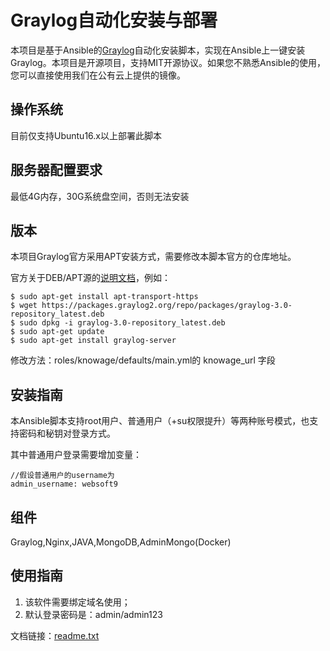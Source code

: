 # Graylog自动化安装与部署

本项目是基于Ansible的[Graylog](https://www.graylog.org/)自动化安装脚本，实现在Ansible上一键安装Graylog。本项目是开源项目，支持MIT开源协议。如果您不熟悉Ansible的使用，您可以直接使用我们在公有云上提供的镜像。

## 操作系统

目前仅支持Ubuntu16.x以上部署此脚本

## 服务器配置要求

最低4G内存，30G系统盘空间，否则无法安装

## 版本

本项目Graylog官方采用APT安装方式，需要修改本脚本官方的仓库地址。

官方关于DEB/APT源的[说明文档](http://docs.graylog.org/en/3.0/pages/installation/operating_system_packages.html)，例如：

~~~
$ sudo apt-get install apt-transport-https
$ wget https://packages.graylog2.org/repo/packages/graylog-3.0-repository_latest.deb
$ sudo dpkg -i graylog-3.0-repository_latest.deb
$ sudo apt-get update
$ sudo apt-get install graylog-server
~~~

修改方法：roles/knowage/defaults/main.yml的 knowage_url 字段


## 安装指南

本Ansible脚本支持root用户、普通用户（+su权限提升）等两种账号模式，也支持密码和秘钥对登录方式。

其中普通用户登录需要增加变量：

~~~
//假设普通用户的username为
admin_username: websoft9
~~~

## 组件
Graylog,Nginx,JAVA,MongoDB,AdminMongo(Docker)

## 使用指南

1. 该软件需要绑定域名使用；
2. 默认登录密码是：admin/admin123

文档链接：[readme.txt](readme.txt)

